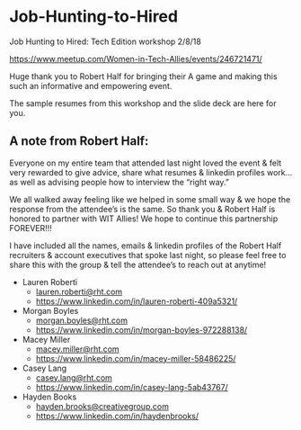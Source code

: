 # Job-Hunting-to-Hired
Job Hunting to Hired: Tech Edition workshop 2/8/18

https://www.meetup.com/Women-in-Tech-Allies/events/246721471/

Huge thank you to Robert Half for bringing their A game and making this such an informative and empowering event.

The sample resumes from this workshop and the slide deck are here for you.

## A note from Robert Half:

Everyone on my entire team that attended last night loved the event & felt very rewarded to give advice, share what resumes & linkedin profiles work… as well as advising people how to interview the “right way.” 

We all walked away feeling like we helped in some small way & we hope the response from the attendee’s is the same. So thank you & Robert Half is honored to partner with WIT Allies! We hope to continue this partnership FOREVER!!!

I have included all the names, emails & linkedin profiles of the Robert Half recruiters & account executives that spoke last night, so please feel free to share this with the group & tell the attendee’s to reach out at anytime! 


- Lauren Roberti
  - lauren.roberti@rht.com
  - https://www.linkedin.com/in/lauren-roberti-409a5321/
- Morgan Boyles
  - morgan.boyles@rht.com
  - https://www.linkedin.com/in/morgan-boyles-972288138/
- Macey Miller
  - macey.miller@rht.com
  - https://www.linkedin.com/in/macey-miller-58486225/
- Casey Lang
  - casey.lang@rht.com
  - https://www.linkedin.com/in/casey-lang-5ab43767/
- Hayden Books
  - hayden.brooks@creativegroup.com
  - https://www.linkedin.com/in/haydenbrooks/


